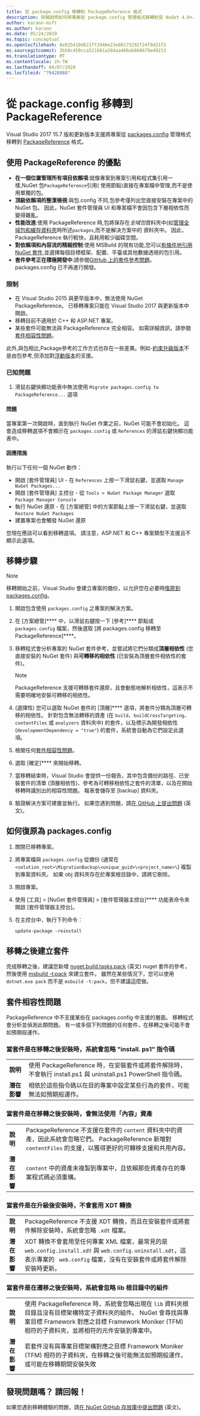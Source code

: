 ```yaml
---
title: 從 package.config 移轉到 PackageReference 格式
description: 詳細說明如何將專案從 package.config 管理格式移轉到受 NuGet 4.0+、VS2017 與 .NET Core 2.0 支援的 PackageReference
author: karann-msft
ms.author: karann
ms.date: 05/24/2019
ms.topic: conceptual
ms.openlocfilehash: 8e825410d621ff2946e23e80173292f24f9d21f2
ms.sourcegitcommit: 2b50c450cca521681a384aa466ab666679a40213
ms.translationtype: MT
ms.contentlocale: zh-TW
ms.lasthandoff: 04/07/2020
ms.locfileid: "79428888"
---
```

# <a name="migrate-from-packagesconfig-to-packagereference"></a>從 package.config 移轉到 PackageReference

Visual Studio 2017 15.7 版和更新版本支援將專案從 [packages.config](../reference/packages-config.md) 管理格式移轉到 [PackageReference](../consume-packages/Package-References-in-Project-Files.md) 格式。

## <a name="benefits-of-using-packagereference"></a>使用 PackageReference 的優點

* **在一個位置管理所有項目依賴項**:就像專案到專案引用和程式集引用一樣,NuGet 包`PackageReference`引用( 使用節點)直接在專案檔中管理,而不是使用單獨的包。
* **頂級依賴項的整潔檢視**:與包.config 不同,包參考僅列出您直接安裝在專案中的 NuGet 包。 因此，NuGet 套件管理員 UI 和專案檔不會因包含下層相依性而變得雜亂。
* **性能改進**:使用 PackageReference 時,包將保存在*全域包*資料夾中(如[管理全域包和緩存資料夾](../consume-packages/managing-the-global-packages-and-cache-folders.md)時所述`packages`,而不是解決方案中的 資料夾中。 因此，PackageReference 執行較快，且耗用較少磁碟空間。
* **對依賴項和內容流的精細控制**:使用 MSBuild 的現有功能,您可以[有條件地引用 NuGet 套件](../consume-packages/Package-References-in-Project-Files.md#adding-a-packagereference-condition),並選擇每個目標框架、配置、平臺或其他數據透視的包引用。
* **套件參考正在積極開發中**:請參閱[GitHub 上的套件參考問題](https://aka.ms/nuget-pr-improvements)。 packages.config 已不再進行開發。

### <a name="limitations"></a>限制

* 在 Visual Studio 2015 與更早版本中，無法使用 NuGet PackageReference。 已移轉專案只能在 Visual Studio 2017 與更新版本中開啟。
* 移轉目前不適用於 C++ 和 ASP.NET 專案。
* 某些套件可能無法與 PackageReference 完全相容。 如需詳細資訊，請參閱[套件相容性問題](#package-compatibility-issues)。

此外,與包相比,Package參考的工作方式也存在一些差異。例如-[約束升級版本](../consume-packages/reinstalling-and-updating-packages.md#constraining-upgrade-versions)不是由包參考,但添加對[浮動版本](../consume-packages/package-references-in-project-files.md#floating-versions)的支援。

### <a name="known-issues"></a>已知問題

1. 滑鼠右鍵快顯功能表中無法使用 `Migrate packages.config to PackageReference...` 選項 

#### <a name="issue"></a>問題 
 
當專案第一次開啟時，直到執行 NuGet 作業之前，NuGet 可能不會初始化。 這會造成移轉選項不會顯示在 `packages.config` 或 `References` 的滑鼠右鍵快顯功能表中。 

#### <a name="workaround"></a>因應措施 

執行以下任何一個 NuGet 動作： 
* 開啟 [套件管理員] UI - 在 `References` 上按一下滑鼠右鍵，並選取 `Manage NuGet Packages...` 
* 開啟 [套件管理員] 主控台 - 從 `Tools > NuGet Package Manager` 選取 `Package Manager Console` 
* 執行 NuGet 還原 - 在 [方案總管] 中的方案節點上按一下滑鼠右鍵，並選取 `Restore NuGet Packages` 
* 建置專案也會觸發 NuGet 還原 

您現在應該可以看到移轉選項。 請注意，ASP.NET 和 C++ 專案類型不支援且不顯示此選項。 

## <a name="migration-steps"></a>移轉步驟

> [!Note]
> 移轉開始之前，Visual Studio 會建立專案的備份，以允許您在必要時[復原到 packages.config](#how-to-roll-back-to-packagesconfig)。

1. 開啟包含使用 `packages.config` 之專案的解決方案。

1. 在 [方案總管]**** 中，以滑鼠右鍵按一下 [參考]**** 節點或 `packages.config` 檔案，然後選取 [將 packages.config 移轉至 PackageReference]****。

1. 移轉程式會分析專案的 NuGet 套件參考，並嘗試將它們分類成**頂層相依性** (您直接安裝的 NuGet 套件) 與**可轉移的相依性** (已安裝為頂層套件相依性的套件)。

   > [!Note]
   > PackageReference 支援可轉移套件還原，且會動態地解析相依性，這表示不需要明確地安裝可轉移的相依性。

1. (選擇性) 您可以選取 NuGet 套件的 [頂層]**** 選項，將套件分類為頂層可轉移的相依性。 針對包含無法轉移的資產 (在 `build`、`buildCrossTargeting`、`contentFiles` 或 `analyzers` 資料夾中) 的套件，以及標示為開發相依性 (`developmentDependency = "true"`) 的套件，系統會自動為它們設定此選項。

1. 檢閱任何[套件相容性問題](#package-compatibility-issues)。

1. 選取 [確定]**** 來開始移轉。

1. 當移轉結束時，Visual Studio 會提供一份報告，其中包含備份的路徑、已安裝套件的清單 (頂層相依性)、參考為可轉移相依性之套件的清單，以及在開始移轉時識別出的相容性問題。 報表會儲存至 [backup] 資料夾。

1. 驗證解決方案可建置並執行。 如果您遇到問題，請[在 GitHub 上提出問題](https://github.com/NuGet/Home/issues/) \(英文\)。

## <a name="how-to-roll-back-to-packagesconfig"></a>如何復原為 packages.config

1. 關閉已移轉專案。

1. 將專案檔與 `packages.config` 從備份 (通常在 `<solution_root>\MigrationBackup\<unique_guid>\<project_name>\`) 複製到專案資料夾。 如果 obj 資料夾存在於專案根目錄中，請將它刪除。

1. 開啟專案。

1. 使用 [工具] > [NuGet 套件管理員] > [套件管理器主控台]**** 功能表命令來開啟 [套件管理器主控台]。

1. 在主控台中，執行下列命令：

   ```ps
   update-package -reinstall
   ```

## <a name="create-a-package-after-migration"></a>移轉之後建立套件

完成移轉之後，建議您新增 [nuget.build.tasks.pack](https://www.nuget.org/packages/nuget.build.tasks.pack) \(英文\) nuget 套件的參考，然後使用 [msbuild -t:pack](../reference/msbuild-targets.md#pack-target) 來建立套件。 雖然在某些情況下，您可以使用 `dotnet.exe pack` 而不是 `msbuild -t:pack`，但不建議這麼做。

## <a name="package-compatibility-issues"></a>套件相容性問題

PackageReference 中不支援某些在 packages.config 中支援的層面。 移轉程式會分析並偵測此類問題。 有一或多個下列問題的任何套件，在移轉之後可能不會如預期般運作。

### <a name="installps1-scripts-are-ignored-when-the-package-is-installed-after-the-migration"></a>當套件是在移轉之後安裝時，系統會忽略 "install. ps1" 指令碼

| | |
| --- | --- |
| **說明** | 使用 PackageReference 時，在安裝套件或將套件解除時，不會執行 install.ps1 與 uninstall.ps1 PowerShell 指令碼。 |
| **潛在影響** | 相依於這些指令碼以在目的專案中設定某些行為的套件，可能無法如預期般運作。 |

### <a name="content-assets-are-not-available-when-the-package-is-installed-after-the-migration"></a>當套件是在移轉之後安裝時，會無法使用「內容」資產

| | |
| --- | --- |
| **說明** | PackageReference 不支援在套件的 `content` 資料夾中的資產，因此系統會忽略它們。 PackageReference 新增對 `contentFiles` 的支援，以獲得更好的可轉移支援和共用內容。  |
| **潛在影響** | `content` 中的資產未複製到專案中，且依賴那些資產存在的專案程式碼必須重構。  |

### <a name="xdt-transforms-are-not-applied-when-the-package-is-installed-after-the-upgrade"></a>當套件是在升級後安裝時，不會套用 XDT 轉換

| | |
| --- | --- |
| **說明** | PackageReference 不支援 XDT 轉換，而且在安裝套件或將套件解除安裝時，系統會忽略 `.xdt` 檔案。   |
| **潛在影響** | XDT 轉換不會套用至任何專案 XML 檔案，最常見的是 `web.config.install.xdt` 與 `web.config.uninstall.xdt`，這表示專案的 ` web.config` 檔案，沒有在安裝套件或將套件解除安裝時更新。 |

### <a name="assemblies-in-the-lib-root-are-ignored-when-the-package-is-installed-after-the-migration"></a>當套件是在遷移之後安裝時，系統會忽略 lib 根目錄中的組件

| | |
| --- | --- |
| **說明** | 使用 PackageReference 時，系統會忽略出現在 `lib` 資料夾根目錄且沒有目標架構特定子資料夾的組件。 NuGet 會尋找與專案目標 Framework 對應之目標 Framework Moniker (TFM) 相符的子資料夾，並將相符的元件安裝到專案中。 |
| **潛在影響** | 若套件沒有與專案目標架構對應之目標 Framework Moniker (TFM) 相符的子資料夾，在移轉之後可能無法如預期般運作，或可能在移轉期間安裝失敗 |

## <a name="found-an-issue-report-it"></a>發現問題嗎？ 請回報！

如果您遇到移轉體驗的問題，請[在 NuGet GitHub 存放庫中提出問題](https://github.com/NuGet/Home/issues/) \(英文\)。
